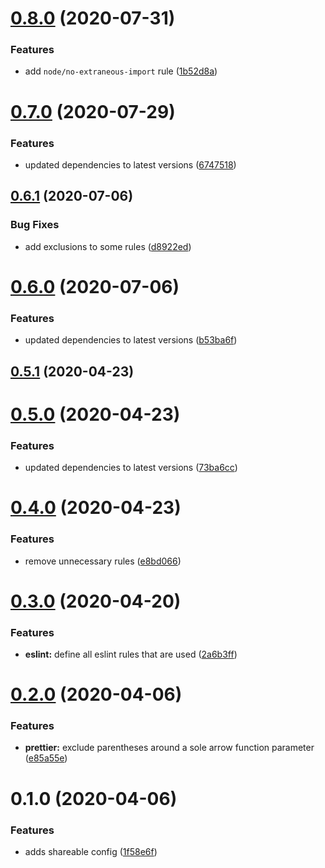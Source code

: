 # [0.8.0](https://github.com/AxisCommunications/eslint-config-typescript-shareable/compare/v0.7.0...v0.8.0) (2020-07-31)


### Features

* add `node/no-extraneous-import` rule ([1b52d8a](https://github.com/AxisCommunications/eslint-config-typescript-shareable/commit/1b52d8a84d666f910f21dca347b79df3b2053dc8))



# [0.7.0](https://github.com/AxisCommunications/eslint-config-typescript-shareable/compare/v0.6.1...v0.7.0) (2020-07-29)


### Features

* updated dependencies to latest versions ([6747518](https://github.com/AxisCommunications/eslint-config-typescript-shareable/commit/674751842a89ee5ea8a0859172fb7a73e84a32d1))



## [0.6.1](https://github.com/AxisCommunications/eslint-config-typescript-shareable/compare/v0.6.0...v0.6.1) (2020-07-06)


### Bug Fixes

* add exclusions to some rules ([d8922ed](https://github.com/AxisCommunications/eslint-config-typescript-shareable/commit/d8922eda601d4fb6ed53eb9602ee7423dc9c750e))



# [0.6.0](https://github.com/AxisCommunications/eslint-config-typescript-shareable/compare/v0.5.1...v0.6.0) (2020-07-06)


### Features

* updated dependencies to latest versions ([b53ba6f](https://github.com/AxisCommunications/eslint-config-typescript-shareable/commit/b53ba6f710a9a7cb159e2f89d8889528781dbe73))



## [0.5.1](https://github.com/AxisCommunications/eslint-config-typescript-shareable/compare/v0.5.0...v0.5.1) (2020-04-23)



# [0.5.0](https://github.com/AxisCommunications/eslint-config-typescript-shareable/compare/v0.4.0...v0.5.0) (2020-04-23)


### Features

* updated dependencies to latest versions ([73ba6cc](https://github.com/AxisCommunications/eslint-config-typescript-shareable/commit/73ba6cc4a7b3412cee580b59b885b7bedd7750ac))



# [0.4.0](https://github.com/AxisCommunications/eslint-config-typescript-shareable/compare/v0.3.0...v0.4.0) (2020-04-23)


### Features

* remove unnecessary rules ([e8bd066](https://github.com/AxisCommunications/eslint-config-typescript-shareable/commit/e8bd0662f0de645896aa2c32117d468b37643c32))



# [0.3.0](https://github.com/AxisCommunications/eslint-config-typescript-shareable/compare/v0.2.0...v0.3.0) (2020-04-20)


### Features

* **eslint:** define all eslint rules that are used ([2a6b3ff](https://github.com/AxisCommunications/eslint-config-typescript-shareable/commit/2a6b3ff4d7674ac654b028079e69abd1b3d68bcf))



# [0.2.0](https://github.com/AxisCommunications/eslint-config-typescript-shareable/compare/v0.1.0...v0.2.0) (2020-04-06)


### Features

* **prettier:** exclude parentheses around a sole arrow function parameter ([e85a55e](https://github.com/AxisCommunications/eslint-config-typescript-shareable/commit/e85a55ec93f3dacbe9f3d7f89c09f40528e68db8))



# 0.1.0 (2020-04-06)


### Features

* adds shareable config ([1f58e6f](https://github.com/AxisCommunications/eslint-config-typescript-shareable/commit/1f58e6f497283ca6e64c15a46a2206c4745b212f))



